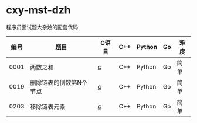 # cxy-mst-dzh
程序员面试题大杂烩的配套代码

|编号|题目|C语言|C++|Python|Go|难度|
|----|----|-----|---|------|--|----|
|0001|两数之和|[c]()|C++|Python|Go|简单|
|0019|删除链表的倒数第N个节点|[c](./leetcode/0019/19.c)|C++|Python|Go|简单|
|0203|移除链表元素|[c](./leetcode/0203/203.c)|C++|Python|Go|简单|
